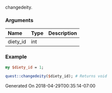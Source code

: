 changedeity.
### Arguments
**Name**|**Type**|**Description**
:---|:---|:---
diety_id|int|

### Example

```perl
my $diety_id = 1;

quest::changedeity($diety_id); # Returns void
```


Generated On 2018-04-29T00:35:14-07:00